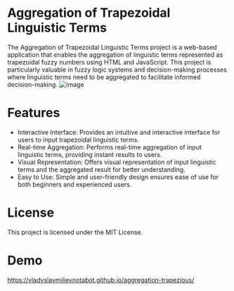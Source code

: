 # Aggregation of Trapezoidal Linguistic Terms

The Aggregation of Trapezoidal Linguistic Terms project is a web-based application that enables the aggregation of linguistic terms represented as trapezoidal fuzzy numbers using HTML and JavaScript. This project is particularly valuable in fuzzy logic systems and decision-making processes where linguistic terms need to be aggregated to facilitate informed decision-making.
![image](https://github.com/VladyslavMilievNotAbot/aggregation-trapezious/assets/84059723/0ad21ede-2a5f-4f98-acbf-ca0a9c401b78)

# Features

- Interactive Interface: Provides an intuitive and interactive interface for users to input trapezoidal linguistic terms.
- Real-time Aggregation: Performs real-time aggregation of input linguistic terms, providing instant results to users.
- Visual Representation: Offers visual representation of input linguistic terms and the aggregated result for better understanding.
- Easy to Use: Simple and user-friendly design ensures ease of use for both beginners and experienced users.
    
# License

This project is licensed under the MIT License.

# Demo

https://vladyslavmilievnotabot.github.io/aggregation-trapezious/
